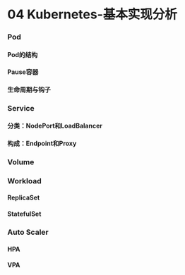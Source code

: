 # 04 Kubernetes-基本实现分析

### Pod

#### Pod的结构

#### Pause容器

#### 生命周期与钩子

### Service

#### 分类：NodePort和LoadBalancer

#### 构成：Endpoint和Proxy

### Volume

### Workload

#### ReplicaSet

#### StatefulSet

### Auto Scaler

#### HPA

#### VPA